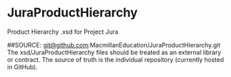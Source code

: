 JuraProductHierarchy
====================

Product Hierarchy .xsd for Project Jura

##SOURCE: git@github.com:MacmillanEducation/JuraProductHierarchy.git
The xsd/JuraProductHierarchy files should be treated as an external library or contract. The source of truth is the individual repository (currently hosted in GitHub).
